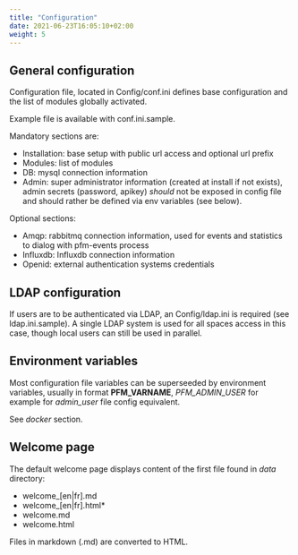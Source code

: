 ```yaml
---
title: "Configuration"
date: 2021-06-23T16:05:10+02:00
weight: 5
---
```

## General configuration

Configuration file, located in Config/conf.ini defines base configuration
and the list of modules globally activated.

Example file is available with conf.ini.sample.

Mandatory sections are:

* Installation: base setup with public url access and optional url prefix
* Modules: list of modules
* DB: mysql connection information
* Admin: super administrator information (created at install if not exists),
  admin secrets (password, apikey) *should* not be exposed in config file and
  should rather be defined via env variables (see below).

Optional sections:

* Amqp: rabbitmq connection information, used for events and statistics
  to dialog with pfm-events process
* Influxdb: Influxdb connection information
* Openid: external authentication systems credentials

## LDAP configuration

If users are to be authenticated via LDAP, an Config/ldap.ini is required
(see ldap.ini.sample). A single LDAP system is used for all spaces access
in this case, though local users can still be used in parallel.

## Environment variables

Most configuration file variables can be superseeded by environment
variables, usually in format **PFM_VARNAME**, *PFM_ADMIN_USER* for example for *admin_user* file config equivalent.

See *docker* section.

## Welcome page

The default welcome page displays content of the first file found in *data* directory:

* welcome_[en|fr].md
* welcome_[en|fr].html*
* welcome.md
* welcome.html

Files in markdown (.md) are converted to HTML.
